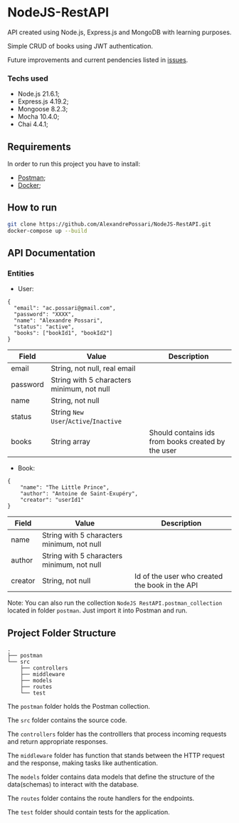 # NodeJS-RestAPI

API created using Node.js, Express.js and MongoDB with learning purposes.

Simple CRUD of books using JWT authentication.

Future improvements and current pendencies listed in [issues](https://github.com/AlexandrePossari/NodeJS-RestAPI/issues).

### Techs used
- Node.js 21.6.1;
- Express.js 4.19.2;
- Mongoose 8.2.3;
- Mocha 10.4.0;
- Chai 4.4.1;

## Requirements

In order to run this project you have to install:

- [Postman](https://www.postman.com/downloads/);
- [Docker](https://docs.docker.com/get-docker/);

## How to run 

```bash
git clone https://github.com/AlexandrePossari/NodeJS-RestAPI.git
docker-compose up --build
```

## API Documentation
### Entities
* User:
```
{
  "email": "ac.possari@gmail.com",
  "password": "XXXX",
  "name": "Alexandre Possari",
  "status": "active",
  "books": ["bookId1", "bookId2"]
}
```

| Field | Value | Description |
|--|--|--|
| email | String, not null, real email | |
| password | String with 5 characters minimum, not null | |
| name | String, not null | |
| status | String `New User`/`Active`/`Inactive` | |
| books | String array | Should contains ids from books created by the user |

* Book:
```
{
    "name": "The Little Prince",
    "author": "Antoine de Saint-Exupéry",
    "creator": "userId1"
}
```

| Field | Value | Description |
|--|--|--|
| name | String with 5 characters minimum, not null | |
| author | String with 5 characters minimum, not null | |
| creator | String, not null | Id of the user who created the book in the API|

Note: You can also run the collection `NodeJS RestAPI.postman_collection` located in folder `postman`. Just import it into Postman and run.

## Project Folder Structure
```
.
├── postman                               
└── src                                  
    ├── controllers                       
    ├── middleware                        
    ├── models                            
    ├── routes                            
    └── test                             
```

The `postman` folder holds the Postman collection.

The `src` folder contains the source code. 

The `controllers` folder has the controlllers that process incoming requests and return appropriate responses.

The `middleware` folder has function that stands between the HTTP request and the response, making tasks like authentication.

The `models` folder contains data models that define the structure of the data(schemas) to interact with the database.

The `routes` folder contains the route handlers for the endpoints.

The `test` folder should contain tests for the application.